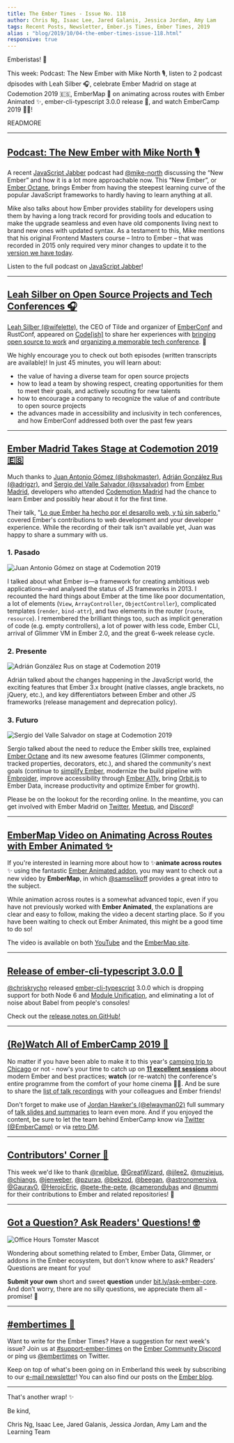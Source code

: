 ```yaml
---
title: The Ember Times - Issue No. 118
author: Chris Ng, Isaac Lee, Jared Galanis, Jessica Jordan, Amy Lam
tags: Recent Posts, Newsletter, Ember.js Times, Ember Times, 2019
alias : "blog/2019/10/04-the-ember-times-issue-118.html"
responsive: true
---
```


<SAYING-HELLO-IN-YOUR-FAVORITE-LANGUAGE> Emberistas! 🐹

This week:
Podcast: The New Ember with Mike North 🎙️,
listen to 2 podcast dpisodes with Leah Silber 🎧,
celebrate Ember Madrid on stage at Codemotion 2019 🇪🇸,
EmberMap 🎥 on animating across routes with Ember Animated ✨,
ember-cli-typescript 3.0.0 release 💚, and
watch EmberCamp 2019 🍿🎥!

READMORE

---

## [Podcast: The New Ember with Mike North 🎙️](https://devchat.tv/js-jabber/jsj-395-the-new-ember-with-mike-north/)

A recent [JavaScript Jabber](https://devchat.tv/js-jabber/) podcast had [@mike-north](https://github.com/mike-north) discussing the “New Ember” and how it is a lot more approachable now. This “New Ember”, or [Ember Octane](https://emberjs.com/editions/octane/), brings Ember from having the steepest learning curve of the popular JavaScript frameworks to hardly having to learn anything at all.

Mike also talks about how Ember provides stability for developers using them by having a long track record for providing tools and education to make the upgrade seamless and even have old components living next to brand new ones with updated syntax. As a testament to this, Mike mentions that his original Frontend Masters course – Intro to Ember – that was recorded in 2015 only required very minor changes to update it to the [version we have today](https://frontendmasters.com/courses/ember-octane/).

Listen to the full podcast on [JavaScript Jabber](https://devchat.tv/js-jabber/jsj-395-the-new-ember-with-mike-north/)!

---

## [Leah Silber on Open Source Projects and Tech Conferences 🎧](https://www.heroku.com/podcasts/codeish/35-bringing-open-source-to-work)

[Leah Silber (@wifelette)](https://github.com/wifelette), the CEO of Tilde and organizer of [EmberConf](https://emberconf.com/) and RustConf, appeared on [Code[ish]](https://www.heroku.com/podcasts/codeish) to share her experiences with [bringing open source to work](https://www.heroku.com/podcasts/codeish/35-bringing-open-source-to-work) and [organizing a memorable tech conference](https://www.heroku.com/podcasts/codeish/37-bonus-organizing-a-memorable-tech-conference). 💖

<!--alex ignore just-->
We highly encourage you to check out both episodes (written transcripts are available)! In just 45 minutes, you will learn about:

- the value of having a diverse team for open source projects
- how to lead a team by showing respect, creating opportunities for them to meet their goals, and actively scouting for new talents
- how to encourage a company to recognize the value of and contribute to open source projects
- the advances made in accessibility and inclusivity in tech conferences, and how EmberConf addressed both over the past few years

---

## [Ember Madrid Takes Stage at Codemotion 2019 🇪🇸](https://events.codemotion.com/conferences/madrid/2019/wp-content/themes/event/detail-talk.php?detail=14984)

Much thanks to [Juan Antonio Gómez (@shokmaster)](https://github.com/shokmaster), [Adrián González Rus (@adrigzr)](https://github.com/adrigzr), and [Sergio del Valle Salvador (@svsalvador)](https://github.com/svsalvador) from [Ember Madrid](https://twitter.com/embermadrid), developers who attended [Codemotion Madrid](https://events.codemotion.com/conferences/madrid/2019/) had the chance to learn Ember and possibly hear about it for the first time.

Their talk, "[Lo que Ember ha hecho por el desarollo web, y tú sin saberlo](https://events.codemotion.com/conferences/madrid/2019/wp-content/themes/event/detail-talk.php?detail=14984)," covered Ember's contributions to web development and your developer experience. While the recording of their talk isn't available yet, Juan was happy to share a summary with us.

### 1. Pasado

<div class="blog-row">
  <img class="float-right small transparent padded" alt="Juan Antonio Gómez on stage at Codemotion 2019" title="Juan Antonio Gómez" src="/images/blog/2019-10-04/juan_antonio.jpg" />
  <p>I talked about what Ember is—a framework for creating ambitious web applications—and analysed the status of JS frameworks in 2013. I recounted the hard things about Ember at the time like poor documentation, a lot of elements (<code>View</code>, <code>ArrayController</code>, <code>ObjectController</code>), complicated templates (<code>render</code>, <code>bind-attr</code>), and two elements in the router (<code>route</code>, <code>resource</code>). I remembered the brilliant things too, such as implicit generation of code (e.g. empty controllers), a lot of power with less code, Ember CLI, arrival of Glimmer VM in Ember 2.0, and the great 6-week release cycle.</p>
</div>

### 2. Presente

<div class="blog-row">
  <img class="float-right small transparent padded" alt="Adrián González Rus on stage at Codemotion 2019" title="Adrián González Rus" src="/images/blog/2019-10-04/adrian_gonzalez.jpg" />
  <p>Adrián talked about the changes happening in the JavaScript world, the exciting features that Ember 3.x brought (native classes, angle brackets, no jQuery, etc.), and key differentiators between Ember and other JS frameworks (release management and deprecation policy).</p>
</div>

### 3. Futuro

<div class="blog-row">
  <img class="float-right small transparent padded" alt="Sergio del Valle Salvador on stage at Codemotion 2019" title="Sergio del Valle Salvador" src="/images/blog/2019-10-04/sergio_del_valle.jpg" />
  <p>Sergio talked about the need to reduce the Ember skills tree, explained <a href="https://emberjs.com/editions/octane/" target="_blank" rel="noopener noreferrer">Ember Octane</a> and its new awesome features (Glimmer components, tracked properties, decorators, etc.), and shared the community's next goals (continue to <a href="https://github.com/emberjs/rfcs/pull/519" target="_blank" rel="noopener noreferrer">simplify Ember</a>, modernize the build pipeline with <a href="https://github.com/embroider-build/embroider" target="_blank" rel="noopener noreferrer">Embroider</a>, improve accessibility through <a href="https://github.com/ember-a11y" target="_blank" rel="noopener noreferrer">Ember A11y</a>, bring <a href="https://github.com/orbitjs/orbit" target="_blank" rel="noopener noreferrer">Orbit.js</a> to Ember Data, increase productivity and optimize Ember for growth).</p>
</div>

Please be on the lookout for the recording online. In the meantime, you can get involved with Ember Madrid on [Twitter](https://twitter.com/embermadrid?lang=en), [Meetup](https://www.meetup.com/Ember-js-Madrid/), and [Discord](https://discord.gg/emberjs)!

---

## [EmberMap Video on Animating Across Routes with Ember Animated ✨](https://twitter.com/samselikoff/status/1175143786852364289)

If you're interested in learning more about how to ✨**animate across routes** ✨ using the fantastic [Ember Animated addon](https://github.com/ember-animation/ember-animated), you may want to check out a new video by **EmberMap**, in which [@samselikoff](https://github.com/samselikoff/) provides a great intro to the subject.

<!--alex ignore easy-->
While animation across routes is a somewhat advanced topic, even if you have not previously worked with **Ember Animated**, the explanations are clear and easy to follow, making the video a decent starting place. So if you have been waiting to check out Ember Animated, this might be a good time to do so!

The video is available on both [YouTube](https://www.youtube.com/watch?v=O4Mt-dDqkk0) and the [EmberMap site](https://embermap.com/video/animating-across-routes-with-ember-animated).

---

## [Release of ember-cli-typescript 3.0.0 💚](https://github.com/typed-ember/ember-cli-typescript/releases/tag/v3.0.0)

[@chriskrycho](https://www.github.com/chriskrycho) released [ember-cli-typescript](https://github.com/typed-ember/ember-cli-typescript) 3.0.0 which is dropping support for both Node 6 and [Module Unification](https://blog.emberjs.com/2019/03/11/update-on-module-unification-and-octane.html), and eliminating a lot of noise about Babel from people's consoles!

Check out the [release notes on GitHub!](https://github.com/typed-ember/ember-cli-typescript/releases/tag/v3.0.0)

---

## [(Re)Watch All of EmberCamp 2019 🍿](https://twitter.com/embercamp/status/1179758083150626816)

No matter if you have been able to make it to this year's [camping trip to Chicago](http://embercamp.com/) or not -
now's your time to catch up on [**11 excellent sessions**](https://twitter.com/embercamp/status/1179758083150626816) about modern Ember and best practices;
**watch** (or re-watch) the conference's entire programme from the comfort of your home cinema 🍿🎥.
And be sure to share the [list of talk recordings](https://www.youtube.com/playlist?list=PL4eq2DPpyBbmSKZLCqzMqdtpedlGrDQuc) with your colleagues and Ember friends!

Don't forget to make use of [Jordan Hawker's (@elwayman02)](https://github.com/elwayman02) full summary of [talk slides and summaries](https://github.com/elwayman02/embercamp/blob/master/2019.md) to learn even more. And if you enjoyed the content,
be sure to let the team behind EmberCamp know via [Twitter (@EmberCamp)](https://twitter.com/embercamp) or via [retro DM](mailto:embercamp.chicago@gmail.com).

---

## [Contributors' Corner 👏](https://guides.emberjs.com/release/contributing/repositories/)

<p>This week we'd like to thank <a href="https://github.com/rwjblue" target="gh-user">@rwjblue</a>, <a href="https://github.com/GreatWizard" target="gh-user">@GreatWizard</a>, <a href="https://github.com/ijlee2" target="gh-user">@ijlee2</a>, <a href="https://github.com/muziejus" target="gh-user">@muziejus</a>, <a href="https://github.com/chiangs" target="gh-user">@chiangs</a>, <a href="https://github.com/jenweber" target="gh-user">@jenweber</a>, <a href="https://github.com/pzuraq" target="gh-user">@pzuraq</a>, <a href="https://github.com/bekzod" target="gh-user">@bekzod</a>, <a href="https://github.com/beegan" target="gh-user">@beegan</a>, <a href="https://github.com/astronomersiva" target="gh-user">@astronomersiva</a>, <a href="https://github.com/Gaurav0" target="gh-user">@Gaurav0</a>, <a href="https://github.com/HeroicEric" target="gh-user">@HeroicEric</a>, <a href="https://github.com/pete-the-pete" target="gh-user">@pete-the-pete</a>, <a href="https://github.com/camerondubas" target="gh-user">@camerondubas</a> and <a href="https://github.com/nummi" target="gh-user">@nummi</a> for their contributions to Ember and related repositories! 💖</p>

---

## [Got a Question? Ask Readers' Questions! 🤓](https://docs.google.com/forms/d/e/1FAIpQLScqu7Lw_9cIkRtAiXKitgkAo4xX_pV1pdCfMJgIr6Py1V-9Og/viewform)

<div class="blog-row">
  <img class="float-right small transparent padded" alt="Office Hours Tomster Mascot" title="Readers' Questions" src="/images/tomsters/officehours.png" />

  <p>Wondering about something related to Ember, Ember Data, Glimmer, or addons in the Ember ecosystem, but don't know where to ask? Readers’ Questions are meant for you!</p>

  <p><strong>Submit your own</strong> short and sweet <strong>question</strong> under <a href="https://bit.ly/ask-ember-core" target="rq">bit.ly/ask-ember-core</a>. And don’t worry, there are no silly questions, we appreciate them all - promise! 🤞</p>
</div>

---

## [#embertimes 📰](https://blog.emberjs.com/tags/newsletter.html)

Want to write for the Ember Times? Have a suggestion for next week's issue? Join us at [#support-ember-times](https://discordapp.com/channels/480462759797063690/485450546887786506) on the [Ember Community Discord](https://discordapp.com/invite/zT3asNS) or ping us [@embertimes](https://twitter.com/embertimes) on Twitter.

Keep on top of what's been going on in Emberland this week by subscribing to our [e-mail newsletter](https://the-emberjs-times.ongoodbits.com/)! You can also find our posts on the [Ember blog](https://emberjs.com/blog/tags/newsletter.html).

---

That's another wrap! ✨

Be kind,

Chris Ng, Isaac Lee, Jared Galanis, Jessica Jordan, Amy Lam and the Learning Team
